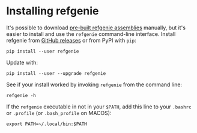 # Installing refgenie

It's possible to download [pre-built refgenie assemblies](download.md) manually, but it's easier to install and use the `refgenie` command-line interface. Install refgenie from [GitHub releases](https://github.com/databio/refgenie/releases) or from PyPI with `pip`:


```console
pip install --user refgenie
```

Update with:

```console
pip install --user --upgrade refgenie
```

See if your install worked by invoking `refgenie` from the command line:

```console
refgenie -h
```

If the `refgenie` executable in not in your `$PATH`, add this line to your `.bashrc` or `.profile` (or `.bash_profile` on MACOS):

```console
export PATH=~/.local/bin:$PATH
```
